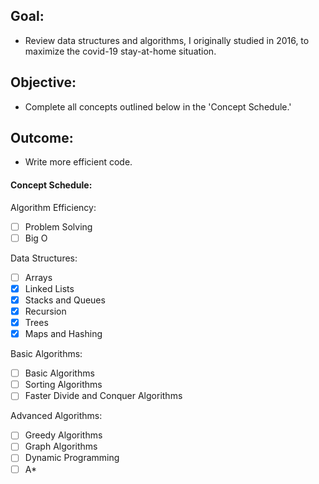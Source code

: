 ## Goal:
- Review data structures and algorithms, I originally studied in 2016, to maximize the covid-19 stay-at-home situation.
## Objective:
- Complete all concepts outlined below in the 'Concept Schedule.'
## Outcome:
- Write more efficient code.

#### Concept Schedule:
Algorithm Efficiency:
- [ ] Problem Solving
- [ ] Big O

Data Structures:
- [ ] Arrays
- [x] Linked Lists
- [x] Stacks and Queues
- [x] Recursion
- [x] Trees
- [x] Maps and Hashing

Basic Algorithms:
- [ ] Basic Algorithms
- [ ] Sorting Algorithms
- [ ] Faster Divide and Conquer Algorithms

Advanced Algorithms:
- [ ] Greedy Algorithms
- [ ] Graph Algorithms
- [ ] Dynamic Programming
- [ ] A*